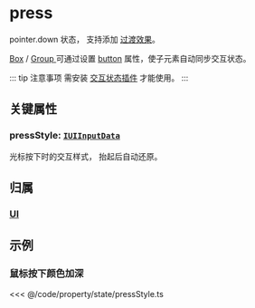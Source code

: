 <script setup>
import Case from '/component/Case.vue'
</script>

# press

pointer.down 状态， 支持添加 [过渡效果](/reference/UI/transition.md)。

[Box](/reference/display/Box.md) / [Group ](/reference/display/Group.md)可通过设置 [button](/reference/UI/state/state.md#button-boolean) 属性，使子元素自动同步交互状态。

::: tip 注意事项
需安装 [交互状态插件](/plugin/in/state/index.md) 才能使用。
:::

## 关键属性

### pressStyle: [`IUIInputData`](/api/interfaces/IUIInputData.md)

光标按下时的交互样式， 抬起后自动还原。

## 归属

### [UI](/reference/display/UI.md)

## 示例

<case name="PressStyle" index=0   editor=false></case>

### 鼠标按下颜色加深

<<< @/code/property/state/pressStyle.ts
